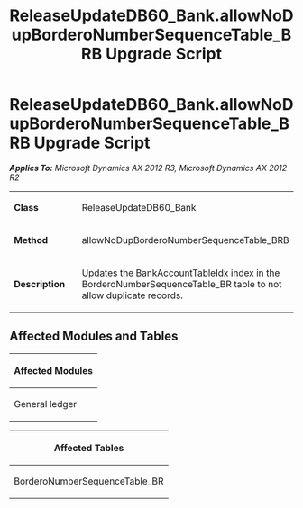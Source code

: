 ﻿---
title: ReleaseUpdateDB60_Bank.allowNoDupBorderoNumberSequenceTable_BRB Upgrade Script
TOCTitle: ReleaseUpdateDB60_Bank.allowNoDupBorderoNumberSequenceTable_BRB Upgrade Script
ms:assetid: 753eb106-9e60-594c-260b-cc8e7553edbb
ms:mtpsurl: https://msdn.microsoft.com/en-us/library/JJ719292(v=AX.60)
ms:contentKeyID: 49709083
ms.date: 05/18/2015
mtps_version: v=AX.60
---

# ReleaseUpdateDB60\_Bank.allowNoDupBorderoNumberSequenceTable\_BRB Upgrade Script 


_**Applies To:** Microsoft Dynamics AX 2012 R3, Microsoft Dynamics AX 2012 R2_

<table>
<colgroup>
<col style="width: 50%" />
<col style="width: 50%" />
</colgroup>
<tbody>
<tr class="odd">
<td><p><strong>Class</strong></p></td>
<td><p>ReleaseUpdateDB60_Bank</p></td>
</tr>
<tr class="even">
<td><p><strong>Method</strong></p></td>
<td><p>allowNoDupBorderoNumberSequenceTable_BRB</p></td>
</tr>
<tr class="odd">
<td><p><strong>Description</strong></p></td>
<td><p>Updates the BankAccountTableIdx index in the BorderoNumberSequenceTable_BR table to not allow duplicate records.</p></td>
</tr>
</tbody>
</table>


## Affected Modules and Tables

<table>
<colgroup>
<col style="width: 100%" />
</colgroup>
<thead>
<tr class="header">
<th><p>Affected Modules</p></th>
</tr>
</thead>
<tbody>
<tr class="odd">
<td><p>General ledger</p></td>
</tr>
</tbody>
</table>


<table>
<colgroup>
<col style="width: 100%" />
</colgroup>
<thead>
<tr class="header">
<th><p>Affected Tables</p></th>
</tr>
</thead>
<tbody>
<tr class="odd">
<td><p>BorderoNumberSequenceTable_BR</p></td>
</tr>
</tbody>
</table>

  


